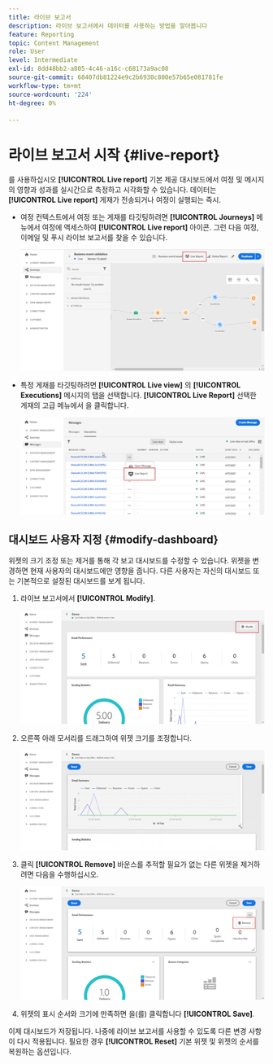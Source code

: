 ```yaml
---
title: 라이브 보고서
description: 라이브 보고서에서 데이터를 사용하는 방법을 알아봅니다
feature: Reporting
topic: Content Management
role: User
level: Intermediate
exl-id: 8dd48bb2-a805-4c46-a16c-c68173a9ac08
source-git-commit: 68407db81224e9c2b6930c800e57b65e081781fe
workflow-type: tm+mt
source-wordcount: '224'
ht-degree: 0%

---
```


# 라이브 보고서 시작 {#live-report}

를 사용하십시오 **[!UICONTROL Live report]** 기본 제공 대시보드에서 여정 및 메시지의 영향과 성과를 실시간으로 측정하고 시각화할 수 있습니다.
데이터는 **[!UICONTROL Live report]** 게재가 전송되거나 여정이 실행되는 즉시.

* 여정 컨텍스트에서 여정 또는 게재를 타깃팅하려면 **[!UICONTROL Journeys]** 메뉴에서 여정에 액세스하여 **[!UICONTROL Live report]** 아이콘. 그런 다음 여정, 이메일 및 푸시 라이브 보고서를 찾을 수 있습니다.

   ![](../assets/report_journey.png)

* 특정 게재를 타깃팅하려면 **[!UICONTROL Live view]** 의 **[!UICONTROL Executions]** 메시지의 탭을 선택합니다. **[!UICONTROL Live Report]** 선택한 게재의 고급 메뉴에서 을 클릭합니다.

   ![](../assets/report_2.png)

## 대시보드 사용자 지정 {#modify-dashboard}

위젯의 크기 조정 또는 제거를 통해 각 보고 대시보드를 수정할 수 있습니다. 위젯을 변경하면 현재 사용자의 대시보드에만 영향을 줍니다. 다른 사용자는 자신의 대시보드 또는 기본적으로 설정된 대시보드를 보게 됩니다.

1. 라이브 보고서에서 **[!UICONTROL Modify]**.

   ![](../assets/report_modify_1.png)

1. 오른쪽 아래 모서리를 드래그하여 위젯 크기를 조정합니다.

   ![](../assets/report_modify_2.png)

1. 클릭 **[!UICONTROL Remove]** 바운스를 추적할 필요가 없는 다른 위젯을 제거하려면 다음을 수행하십시오.

   ![](../assets/report_modify_3.png)

1. 위젯의 표시 순서와 크기에 만족하면 을(를) 클릭합니다 **[!UICONTROL Save]**.

이제 대시보드가 저장됩니다. 나중에 라이브 보고서를 사용할 수 있도록 다른 변경 사항이 다시 적용됩니다. 필요한 경우 **[!UICONTROL Reset]** 기본 위젯 및 위젯의 순서를 복원하는 옵션입니다.
